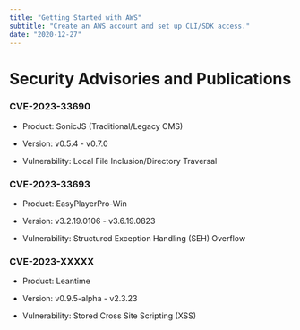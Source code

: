 ```yaml
---
title: "Getting Started with AWS"
subtitle: "Create an AWS account and set up CLI/SDK access."
date: "2020-12-27"
---
```


# Security Advisories and Publications

### CVE-2023-33690

- Product: SonicJS (Traditional/Legacy CMS)

- Version: v0.5.4 - v0.7.0

- Vulnerability: Local File Inclusion/Directory Traversal

### CVE-2023-33693

- Product: EasyPlayerPro-Win

- Version: v3.2.19.0106 - v3.6.19.0823

- Vulnerability: Structured Exception Handling (SEH) Overflow

### CVE-2023-XXXXX

- Product: Leantime

- Version: v0.9.5-alpha - v2.3.23

- Vulnerability: Stored Cross Site Scripting (XSS)
